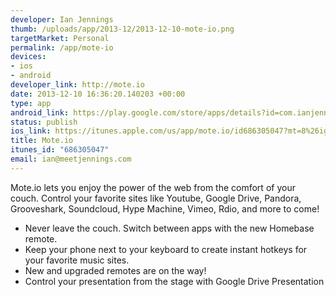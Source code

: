 ```yaml
--- 
developer: Ian Jennings
thumb: /uploads/app/2013-12/2013-12-10-mote-io.png
targetMarket: Personal
permalink: /app/mote-io
devices: 
- ios
- android
developer_link: http://mote.io
date: 2013-12-10 16:36:20.140203 +00:00
type: app
android_link: https://play.google.com/store/apps/details?id=com.ianjennings.mote_io
status: publish
ios_link: https://itunes.apple.com/us/app/mote.io/id686305047?mt=8%26ign-mpt=uo%3D4
title: Mote.io
itunes_id: "686305047"
email: ian@meetjennings.com
---
```


Mote.io lets you enjoy the power of the web from the comfort of your couch. Control your favorite sites like Youtube, Google Drive, Pandora, Grooveshark, Soundcloud, Hype Machine, Vimeo, Rdio, and more to come!

* Never leave the couch. Switch between apps with the new Homebase remote.
* Keep your phone next to your keyboard to create instant hotkeys for your favorite music sites.
* New and upgraded remotes are on the way!
* Control your presentation from the stage with Google Drive Presentation
